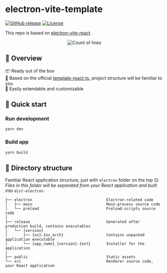 # electron-vite-template

<a href="https://github.com/XenoPOMP/electron-vite-template/releases/"><img src="https://img.shields.io/github/release/XenoPOMP/electron-vite-template?include_prereleases=&sort=semver&color=blue" alt="GitHub release"></a>
<a href="#license"><img src="https://img.shields.io/badge/License-MIT-8CBA04" alt="License"></a>

This repo is based on [electron-vite-react](https://github.com/electron-vite/electron-vite-react).

<p align='center'>
<img src='https://img.shields.io/endpoint?url=https://gist.githubusercontent.com/XenoPOMP/9ec79d308d96a8a6c90aab99479c4540/raw/electron-loc.json' alt='Count of lines' />
</p>

## 👀 Overview
📦 Ready out of the box  
🎯 Based on the official [template-react-ts](https://github.com/vitejs/vite/tree/main/packages/create-vite/template-react-ts), project structure will be familiar to you  
🌱 Easily extendable and customizable

## 🛫 Quick start

### Run development

```sh
yarn dev
```

### Build app

```sh
yarn build
```

## 📂 Directory structure

Familiar React application structure, just with `electron` folder on the top :wink:  
*Files in this folder will be separated from your React application and built into `dist-electron`*

```tree
├── electron                                 Electron-related code
│   ├── main                                 Main-process source code
│   └── preload                              Preload-scripts source code
│
├── release                                  Generated after production build, contains executables
│   └── {version}
│       ├── {os}-{os_arch}                   Contains unpacked application executable
│       └── {app_name}_{version}.{ext}       Installer for the application
│
├── public                                   Static assets
└── src                                      Renderer source code, your React application
```
